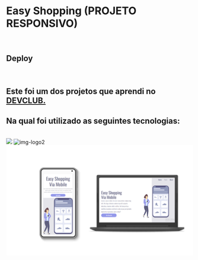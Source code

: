 <h1>Easy Shopping (PROJETO RESPONSIVO)</h1>
<br>
<h2>Deploy</h2>
<a href="https://easyshoopping.netlify.app/"></a>
<br>
<h2>Este foi um dos projetos que aprendi no <a href="https://rodolfomori.com.br/devclub">DEVCLUB.</a></h2>
<h2>Na qual foi utilizado as seguintes tecnologias:</h2>
<br>
<img src="https://img.shields.io/badge/HTML5-E34F26?style=for-the-badge&logo=html5&logoColor=white">

<img src="https://img.shields.io/badge/CSS3-1572B6?style=for-the-badge&logo=css3&logoColor=white" alt="img-logo2">
<br>
<img src="https://raw.githubusercontent.com/LucMLC/Projeto-shopping/master/Design%20sem%20nome%20(1).png" alt="img-responsivo">





  
